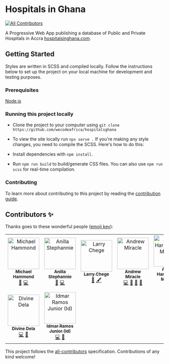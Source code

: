 # Hospitals in Ghana

[![All Contributors](https://img.shields.io/badge/all_contributors-9-orange.svg?style=flat-square)](#contributors)

A Progressive Web App publishing a database of Public and Private Hospitals in Accra
[hospitalsinghana.com](https://github.com/wecodeafrica/hospitalsghanas).

## Getting Started

Styles are written in SCSS and compiled locally. Follow the instructions below to set up the project on your local machine for development and testing purposes. 

### Prerequisites

[Node.js](https://nodejs.org/)

### Running this project locally

- Clone the project to your computer using `git clone https://github.com/wecodeafrica/hospitalsghana`

- To view the site locally run `npx serve .`
If you're making any style changes, you need to compile the SCSS. Here's how to do this:

- Install dependencies with `npm install`.
- Run `npm run build` to build/generate CSS files. You can also use `npm run scss` for real-time compilation.

### Contributing

To learn more about contributing to this project by reading the [contribution guide](CONTRIBUTING.md).
 
## Contributors ✨

Thanks goes to these wonderful people ([emoji key](https://allcontributors.org/docs/en/emoji-key)):

<!-- ALL-CONTRIBUTORS-LIST:START - Do not remove or modify this section -->
<!-- prettier-ignore -->
<table>
  <tr>
    <td align="center"><a href="https://github.com/mickeymond"><img src="https://avatars1.githubusercontent.com/u/33749130?v=4" width="100px;" alt="Michael Hammond"/><br /><sub><b>Michael Hammond</b></sub></a><br /><a href="https://github.com/wecodeafrica/hospitalsghana/commits?author=mickeymond" title="Documentation">📖</a> <a href="https://github.com/wecodeafrica/hospitalsghana/commits?author=mickeymond" title="Code">💻</a></td>
    <td align="center"><a href="https://github.com/Anillab"><img src="https://avatars2.githubusercontent.com/u/38463007?v=4" width="100px;" alt="Anilla Stephannie"/><br /><sub><b>Anilla Stephannie</b></sub></a><br /><a href="https://github.com/wecodeafrica/hospitalsghana/commits?author=Anillab" title="Documentation">📖</a> <a href="https://github.com/wecodeafrica/hospitalsghana/commits?author=Anillab" title="Code">💻</a></td>
    <td align="center"><a href="https://github.com/lawrence-chege"><img src="https://avatars3.githubusercontent.com/u/54583143?v=4" width="100px;" alt="Larry Chege"/><br /><sub><b>Larry Chege</b></sub></a><br /><a href="https://github.com/wecodeafrica/hospitalsghana/commits?author=lawrence-chege" title="Documentation">📖</a> <a href="#content-lawrence-chege" title="Content">🖋</a></td>
    <td align="center"><a href="http://bit.ly/2EnR6Gf"><img src="https://avatars3.githubusercontent.com/u/8960757?v=4" width="100px;" alt="Andrew Miracle"/><br /><sub><b>Andrew Miracle</b></sub></a><br /><a href="https://github.com/wecodeafrica/hospitalsghana/commits?author=koolamusic" title="Code">💻</a> <a href="https://github.com/wecodeafrica/hospitalsghana/commits?author=koolamusic" title="Documentation">📖</a> <a href="#review-koolamusic" title="Reviewed Pull Requests">👀</a> <a href="#maintenance-koolamusic" title="Maintenance">🚧</a></td>
    <td align="center"><a href="https://github.com/audreymengue"><img src="https://avatars3.githubusercontent.com/u/51542962?v=4" width="100px;" alt="Audrey Harmonie M Mengue"/><br /><sub><b>Audrey Harmonie M Mengue</b></sub></a><br /><a href="https://github.com/wecodeafrica/hospitalsghana/commits?author=audreymengue" title="Code">💻</a> <a href="https://github.com/wecodeafrica/hospitalsghana/commits?author=audreymengue" title="Documentation">📖</a></td>
    <td align="center"><a href="https://eadortsu.com"><img src="https://avatars2.githubusercontent.com/u/40460447?v=4" width="100px;" alt="Eugene"/><br /><sub><b>Eugene</b></sub></a><br /><a href="https://github.com/wecodeafrica/hospitalsghana/commits?author=eadortsu" title="Code">💻</a> <a href="https://github.com/wecodeafrica/hospitalsghana/commits?author=eadortsu" title="Tests">⚠️</a> <a href="https://github.com/wecodeafrica/hospitalsghana/commits?author=eadortsu" title="Documentation">📖</a></td>
    <td align="center"><a href="https://github.com/owanikin"><img src="https://avatars3.githubusercontent.com/u/54582856?v=4" width="100px;" alt="owanikin"/><br /><sub><b>owanikin</b></sub></a><br /><a href="https://github.com/wecodeafrica/hospitalsghana/commits?author=owanikin" title="Code">💻</a> <a href="https://github.com/wecodeafrica/hospitalsghana/commits?author=owanikin" title="Documentation">📖</a></td>
  </tr>
  <tr>
    <td align="center"><a href="https://github.com/divinedela"><img src="https://avatars0.githubusercontent.com/u/34287487?v=4" width="100px;" alt="Divine Dela"/><br /><sub><b>Divine Dela</b></sub></a><br /><a href="https://github.com/wecodeafrica/hospitalsghana/commits?author=divinedela" title="Code">💻</a> <a href="https://github.com/wecodeafrica/hospitalsghana/commits?author=divinedela" title="Documentation">📖</a></td>
    <td align="center"><a href="http://id.etc.br"><img src="https://avatars3.githubusercontent.com/u/301545?v=4" width="100px;" alt="Idmar Ramos Junior (Id)"/><br /><sub><b>Idmar Ramos Junior (Id)</b></sub></a><br /><a href="https://github.com/wecodeafrica/hospitalsghana/commits?author=idmarjr" title="Code">💻</a> <a href="https://github.com/wecodeafrica/hospitalsghana/commits?author=idmarjr" title="Documentation">📖</a></td>
  </tr>
</table>

<!-- ALL-CONTRIBUTORS-LIST:END -->

This project follows the [all-contributors](https://github.com/all-contributors/all-contributors) specification. Contributions of any kind welcome!